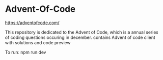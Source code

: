 # Advent-Of-Code

https://adventofcode.com/

This repository is dedicated to the Advent of Code, which is a annual series of coding questions occuring in december.
contains Advent of code client with solutions and code preview

To run: npm run dev

